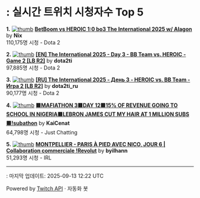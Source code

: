 # : 실시간 트위치 시청자수 Top 5

**1.** [![thumb](https://static-cdn.jtvnw.net/previews-ttv/live_user_nix-320x180.jpg)](https://twitch.tv/Nix)
**[BetBoom vs HEROIC 1:0 bo3 The International 2025 w/ Alagon](https://twitch.tv/Nix)** by **Nix**<br>110,175명 시청  - Dota 2

**2.** [![thumb](https://static-cdn.jtvnw.net/previews-ttv/live_user_dota2ti-320x180.jpg)](https://twitch.tv/dota2ti)
**[[EN] The International 2025 - Day 3 - BB Team vs. HEROIC - Game 2 [LB R2]](https://twitch.tv/dota2ti)** by **dota2ti**<br>97,885명 시청  - Dota 2

**3.** [![thumb](https://static-cdn.jtvnw.net/previews-ttv/live_user_dota2ti_ru-320x180.jpg)](https://twitch.tv/dota2ti_ru)
**[[RU] The International 2025 - День 3 - HEROIC vs. BB Team - Игра 2 [LB R2]](https://twitch.tv/dota2ti_ru)** by **dota2ti_ru**<br>90,177명 시청  - Dota 2

**4.** [![thumb](https://static-cdn.jtvnw.net/previews-ttv/live_user_kaicenat-320x180.jpg)](https://twitch.tv/KaiCenat)
**[🟥MAFIATHON 3🟥DAY 12🟥15% OF REVENUE GOING TO SCHOOL IN NIGERIA🟥LEBRON JAMES CUT MY HAIR AT 1 MILLION SUBS🟥!subathon](https://twitch.tv/KaiCenat)** by **KaiCenat**<br>64,798명 시청  - Just Chatting

**5.** [![thumb](https://static-cdn.jtvnw.net/previews-ttv/live_user_byilhann-320x180.jpg)](https://twitch.tv/byilhann)
**[MONTPELLIER - PARIS À PIED AVEC NICO, JOUR 6 | Collaboration commerciale !Revolut](https://twitch.tv/byilhann)** by **byilhann**<br>51,293명 시청  - IRL


---
: 마지막 업데이트: 2025-09-13 12:22 UTC

Powered by [Twitch API](https://dev.twitch.tv/docs/api/reference) · 자동화 봇